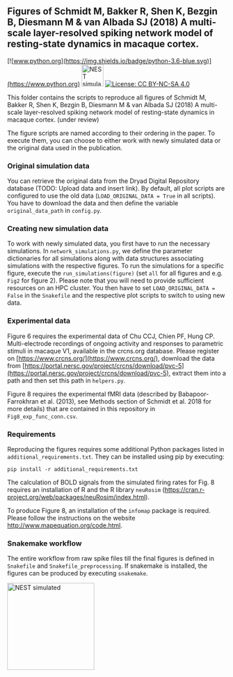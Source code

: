 ## Figures of Schmidt M, Bakker R, Shen K, Bezgin B, Diesmann M & van Albada SJ (2018) A multi-scale layer-resolved spiking network model of resting-state dynamics in macaque cortex.

[![www.python.org](https://img.shields.io/badge/python-3.6-blue.svg)](https://www.python.org) <a href="http://www.nest-simulator.org"> <img src="https://raw.githubusercontent.com/nest/nest-simulator/master/extras/logos/nest-simulated.png" alt="NEST simulated" width="50"/></a> [![License: CC BY-NC-SA 4.0](https://img.shields.io/badge/License-CC%20BY--NC--SA%204.0-lightgrey.svg)](https://creativecommons.org/licenses/by-nc-sa/4.0/)

This folder contains the scripts to reproduce all figures of Schmidt M, Bakker R, Shen K, Bezgin B, Diesmann M & van Albada SJ (2018) A multi-scale layer-resolved spiking network model of resting-state dynamics in macaque cortex. (under review)

The figure scripts are named according to their ordering in the paper. To execute them, you can choose to either work with newly simulated data or the original data used in the publication. 

### Original simulation data

You can retrieve the original data from the Dryad Digital Repository database (TODO: Upload data and insert link). By default, all plot scripts are configured to use the old data (`LOAD_ORIGINAL_DATA = True` in all scripts). You have to download the data and then define the variable `original_data_path` in `config.py`. 

### Creating new simulation data

To work with newly simulated data, you first have to run the necessary simulations. In `network_simulations.py`, we define the parameter dictionaries for all simulations along with data structures associating simulations with the respective figures. To run the simulations for a specific figure, execute the `run_simulations(figure)` (set `all` for all figures and e.g. `Fig2` for figure 2). Please note that you will need to provide sufficient resources on an HPC cluster.
You then have to set `LOAD_ORIGINAL_DATA = False` in the `Snakefile` and the respective plot scripts to switch to using new data.

### Experimental data

Figure 6 requires the experimental data of Chu CCJ, Chien PF, Hung CP. Multi-electrode recordings of ongoing activity
and responses to parametric stimuli in macaque V1, available in the crcns.org database. Please register on [https://www.crcns.org/](https://www.crcns.org/), download the data from [https://portal.nersc.gov/project/crcns/download/pvc-5](https://portal.nersc.gov/project/crcns/download/pvc-5), extract them into a path and then set this path in `helpers.py`.

Figure 8 requires the experimental fMRI data (described by Babapoor-Farrokhran et al. (2013), see Methods section of Schmidt et al. 2018 for more details) that are contained in this repository in `Fig8_exp_func_conn.csv`.

### Requirements

Reproducing the figures requires some additional Python packages listed in `additional_requirements.txt`. They can be installed using pip by executing:

`pip install -r additional_requirements.txt`

The calculation of BOLD signals from the simulated firing rates for Fig. 8 requires an installation of R and the R library `neuRosim` (<https://cran.r-project.org/web/packages/neuRosim/index.html>).

To produce Figure 8, an installation of the `infomap` package is required. Please follow the instructions on the website http://www.mapequation.org/code.html.

### Snakemake workflow

The entire workflow from raw spike files till the final figures is defined in `Snakefile` and `Snakefile_preprocessing`. If snakemake is installed, the figures can be produced by executing `snakemake`.

<img src="https://raw.githubusercontent.com/nest/nest-simulator/master/extras/logos/nest-simulated.png" alt="NEST simulated" width="200"/>
